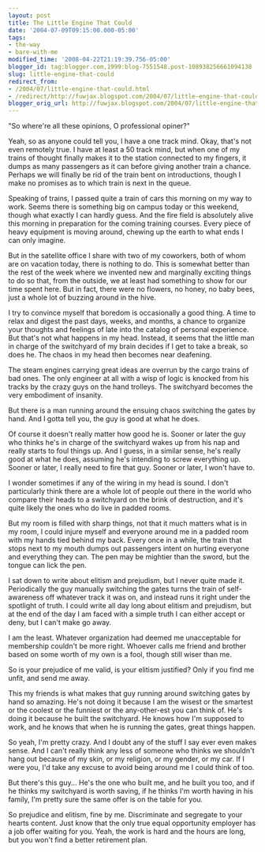```yaml
---
layout: post
title: The Little Engine That Could
date: '2004-07-09T09:15:00.000-05:00'
tags:
- the-way
- bare-with-me
modified_time: '2008-04-22T21:19:39.756-05:00'
blogger_id: tag:blogger.com,1999:blog-7551548.post-108938256661094138
slug: little-engine-that-could
redirect_from: 
- /2004/07/little-engine-that-could.html
- /redirect/http://fuwjax.blogspot.com/2004/07/little-engine-that-could.html
blogger_orig_url: http://fuwjax.blogspot.com/2004/07/little-engine-that-could.html
---
```


"So where're all these opinions, O professional opiner?"

Yeah, so as anyone could tell you, I have a one track mind.  Okay, that's not even remotely true.  I have at least a 50 track mind, but when one of my trains of thought finally makes it to the station connected to my fingers, it dumps as many passengers as it can before giving another train a chance.  Perhaps we will finally be rid of the train bent on introductions, though I make no promises as to which train is next in the queue.

Speaking of trains, I passed quite a train of cars this morning on my way to work.  Seems there is something big on campus today or this weekend, though what exactly I can hardly guess.  And the fire field is absolutely alive this morning in preparation for the coming training courses.  Every piece of heavy equipment is moving around, chewing up the earth to what ends I can only imagine.

But in the satellite office I share with two of my coworkers, both of whom are on vacation today, there is nothing to do.  This is somewhat better than the rest of the week where we invented new and marginally exciting things to do so that, from the outside, we at least had something to show for our time spent here.  But in fact, there were no flowers, no honey, no baby bees, just a whole lot of buzzing around in the hive.

I try to convince myself that boredom is occasionally a good thing.  A time to relax and digest the past days, weeks, and months, a chance to organize your thoughts and feelings of late into the catalog of personal experience.  But that's not what happens in my head.  Instead, it seems that the little man in charge of the switchyard of my brain decides if I get to take a break, so does he.  The chaos in my head then becomes near deafening.

The steam engines carrying great ideas are overrun by the cargo trains of bad ones.  The only engineer at all with a wisp of logic is knocked from his tracks by the crazy guys on the hand trolleys.  The switchyard becomes the very embodiment of insanity.

But there is a man running around the ensuing chaos switching the gates by hand.  And I gotta tell you, the guy is good at what he does.

Of course it doesn't really matter how good he is.  Sooner or later the guy who thinks he's in charge of the switchyard wakes up from his nap and really starts to foul things up.  And I guess, in a similar sense, he's really good at what he does, assuming he's intending to screw everything up.  Sooner or later, I really need to fire that guy.  Sooner or later, I won't have to.

I wonder sometimes if any of the wiring in my head is sound.  I don't particularly think there are a whole lot of people out there in the world who compare their heads to a switchyard on the brink of destruction, and it's quite likely the ones who do live in padded rooms.  

But my room is filled with sharp things, not that it much matters what is in my room, I could injure myself and everyone around me in a padded room with my hands tied behind my back.  Every once in a while, the train that stops next to my mouth dumps out passengers intent on hurting everyone and everything they can.  The pen may be mightier than the sword, but the tongue can lick the pen.

I sat down to write about elitism and prejudism, but I never quite made it.  Periodically the guy manually switching the gates turns the train of self-awareness off whatever track it was on, and instead runs it right under the spotlight of truth.  I could write all day long about elitism and prejudism, but at the end of the day I am faced with a simple truth I can either accept or deny, but I can't make go away.

I am the least.  Whatever organization had deemed me unacceptable for membership couldn't be more right.  Whoever calls me friend and brother based on some worth of my own is a fool, though still wiser than me.

So is your prejudice of me valid, is your elitism justified?  Only if you find me unfit, and send me away.

This my friends is what makes that guy running around switching gates by hand so amazing.  He's not doing it because I am the wisest or the smartest or the coolest or the funniest or the any-other-est you can think of.  He's doing it because he built the switchyard.  He knows how I'm supposed to work, and he knows that when he is running the gates, great things happen.

So yeah, I'm pretty crazy.  And I doubt any of the stuff I say ever even makes sense.  And I can't really think any less of someone who thinks we shouldn't hang out because of my skin, or my religion, or my gender, or my car.  If I were you, I'd take any excuse to avoid being around me I could think of too.

But there's this guy... He's the one who built me, and he built you too, and if he thinks my switchyard is worth saving, if he thinks I'm worth having in his family, I'm pretty sure the same offer is on the table for you.

So prejudice and elitism, fine by me.  Discriminate and segregate to your hearts content.  Just know that the only true equal opportunity employer has a job offer waiting for you.  Yeah, the work is hard and the hours are long, but you won't find a better retirement plan.